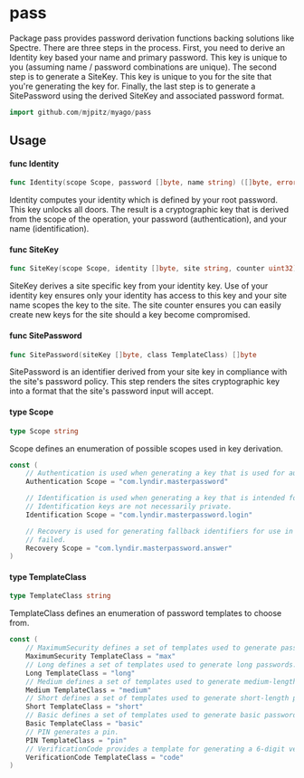 # pass

Package pass provides password derivation functions backing solutions like
Spectre. There are three steps in the process. First, you need to derive an
Identity key based your name and primary password. This key is unique to you
(assuming name / password combinations are unique). The second step is to
generate a SiteKey. This key is unique to you for the site that you're
generating the key for. Finally, the last step is to generate a SitePassword
using the derived SiteKey and associated password format.

```go
import github.com/mjpitz/myago/pass
```

## Usage

#### func Identity

```go
func Identity(scope Scope, password []byte, name string) ([]byte, error)
```

Identity computes your identity which is defined by your root password. This key
unlocks all doors. The result is a cryptographic key that is derived from the
scope of the operation, your password (authentication), and your name
(identification).

#### func SiteKey

```go
func SiteKey(scope Scope, identity []byte, site string, counter uint32) []byte
```

SiteKey derives a site specific key from your identity key. Use of your identity
key ensures only your identity has access to this key and your site name scopes
the key to the site. The site counter ensures you can easily create new keys for
the site should a key become compromised.

#### func SitePassword

```go
func SitePassword(siteKey []byte, class TemplateClass) []byte
```

SitePassword is an identifier derived from your site key in compliance with the
site's password policy. This step renders the sites cryptographic key into a
format that the site's password input will accept.

#### type Scope

```go
type Scope string
```

Scope defines an enumeration of possible scopes used in key derivation.

```go
const (
	// Authentication is used when generating a key that is used for authenticating the user, such as a password.
	Authentication Scope = "com.lyndir.masterpassword"

	// Identification is used when generating a key that is intended for the purpose of identifying the user.
	// Identification keys are not necessarily private.
	Identification Scope = "com.lyndir.masterpassword.login"

	// Recovery is used for generating fallback identifiers for use in access recovery when the primary mechanism has
	// failed.
	Recovery Scope = "com.lyndir.masterpassword.answer"
)
```

#### type TemplateClass

```go
type TemplateClass string
```

TemplateClass defines an enumeration of password templates to choose from.

```go
const (
	// MaximumSecurity defines a set of templates used to generate passwords with the strongest security.
	MaximumSecurity TemplateClass = "max"
	// Long defines a set of templates used to generate long passwords.
	Long TemplateClass = "long"
	// Medium defines a set of templates used to generate medium-length passwords.
	Medium TemplateClass = "medium"
	// Short defines a set of templates used to generate short-length passwords.
	Short TemplateClass = "short"
	// Basic defines a set of templates used to generate basic passwords.
	Basic TemplateClass = "basic"
	// PIN generates a pin.
	PIN TemplateClass = "pin"
	// VerificationCode provides a template for generating a 6-digit verification code.
	VerificationCode TemplateClass = "code"
)
```
